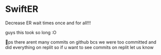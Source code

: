 # SwiftER

Decrease ER wait times once and for all!!!

guys this took so long :O

🚨ps there arent many commits on github bcs we were too committed and did everything on replit so if u want to see commits on replit let us know
